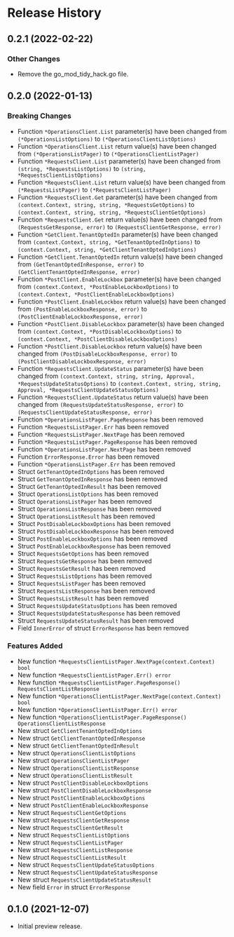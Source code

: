 # Release History

## 0.2.1 (2022-02-22)

### Other Changes

- Remove the go_mod_tidy_hack.go file.

## 0.2.0 (2022-01-13)
### Breaking Changes

- Function `*OperationsClient.List` parameter(s) have been changed from `(*OperationsListOptions)` to `(*OperationsClientListOptions)`
- Function `*OperationsClient.List` return value(s) have been changed from `(*OperationsListPager)` to `(*OperationsClientListPager)`
- Function `*RequestsClient.List` parameter(s) have been changed from `(string, *RequestsListOptions)` to `(string, *RequestsClientListOptions)`
- Function `*RequestsClient.List` return value(s) have been changed from `(*RequestsListPager)` to `(*RequestsClientListPager)`
- Function `*RequestsClient.Get` parameter(s) have been changed from `(context.Context, string, string, *RequestsGetOptions)` to `(context.Context, string, string, *RequestsClientGetOptions)`
- Function `*RequestsClient.Get` return value(s) have been changed from `(RequestsGetResponse, error)` to `(RequestsClientGetResponse, error)`
- Function `*GetClient.TenantOptedIn` parameter(s) have been changed from `(context.Context, string, *GetTenantOptedInOptions)` to `(context.Context, string, *GetClientTenantOptedInOptions)`
- Function `*GetClient.TenantOptedIn` return value(s) have been changed from `(GetTenantOptedInResponse, error)` to `(GetClientTenantOptedInResponse, error)`
- Function `*PostClient.EnableLockbox` parameter(s) have been changed from `(context.Context, *PostEnableLockboxOptions)` to `(context.Context, *PostClientEnableLockboxOptions)`
- Function `*PostClient.EnableLockbox` return value(s) have been changed from `(PostEnableLockboxResponse, error)` to `(PostClientEnableLockboxResponse, error)`
- Function `*PostClient.DisableLockbox` parameter(s) have been changed from `(context.Context, *PostDisableLockboxOptions)` to `(context.Context, *PostClientDisableLockboxOptions)`
- Function `*PostClient.DisableLockbox` return value(s) have been changed from `(PostDisableLockboxResponse, error)` to `(PostClientDisableLockboxResponse, error)`
- Function `*RequestsClient.UpdateStatus` parameter(s) have been changed from `(context.Context, string, string, Approval, *RequestsUpdateStatusOptions)` to `(context.Context, string, string, Approval, *RequestsClientUpdateStatusOptions)`
- Function `*RequestsClient.UpdateStatus` return value(s) have been changed from `(RequestsUpdateStatusResponse, error)` to `(RequestsClientUpdateStatusResponse, error)`
- Function `*OperationsListPager.PageResponse` has been removed
- Function `*RequestsListPager.Err` has been removed
- Function `*RequestsListPager.NextPage` has been removed
- Function `*RequestsListPager.PageResponse` has been removed
- Function `*OperationsListPager.NextPage` has been removed
- Function `ErrorResponse.Error` has been removed
- Function `*OperationsListPager.Err` has been removed
- Struct `GetTenantOptedInOptions` has been removed
- Struct `GetTenantOptedInResponse` has been removed
- Struct `GetTenantOptedInResult` has been removed
- Struct `OperationsListOptions` has been removed
- Struct `OperationsListPager` has been removed
- Struct `OperationsListResponse` has been removed
- Struct `OperationsListResult` has been removed
- Struct `PostDisableLockboxOptions` has been removed
- Struct `PostDisableLockboxResponse` has been removed
- Struct `PostEnableLockboxOptions` has been removed
- Struct `PostEnableLockboxResponse` has been removed
- Struct `RequestsGetOptions` has been removed
- Struct `RequestsGetResponse` has been removed
- Struct `RequestsGetResult` has been removed
- Struct `RequestsListOptions` has been removed
- Struct `RequestsListPager` has been removed
- Struct `RequestsListResponse` has been removed
- Struct `RequestsListResult` has been removed
- Struct `RequestsUpdateStatusOptions` has been removed
- Struct `RequestsUpdateStatusResponse` has been removed
- Struct `RequestsUpdateStatusResult` has been removed
- Field `InnerError` of struct `ErrorResponse` has been removed

### Features Added

- New function `*RequestsClientListPager.NextPage(context.Context) bool`
- New function `*RequestsClientListPager.Err() error`
- New function `*RequestsClientListPager.PageResponse() RequestsClientListResponse`
- New function `*OperationsClientListPager.NextPage(context.Context) bool`
- New function `*OperationsClientListPager.Err() error`
- New function `*OperationsClientListPager.PageResponse() OperationsClientListResponse`
- New struct `GetClientTenantOptedInOptions`
- New struct `GetClientTenantOptedInResponse`
- New struct `GetClientTenantOptedInResult`
- New struct `OperationsClientListOptions`
- New struct `OperationsClientListPager`
- New struct `OperationsClientListResponse`
- New struct `OperationsClientListResult`
- New struct `PostClientDisableLockboxOptions`
- New struct `PostClientDisableLockboxResponse`
- New struct `PostClientEnableLockboxOptions`
- New struct `PostClientEnableLockboxResponse`
- New struct `RequestsClientGetOptions`
- New struct `RequestsClientGetResponse`
- New struct `RequestsClientGetResult`
- New struct `RequestsClientListOptions`
- New struct `RequestsClientListPager`
- New struct `RequestsClientListResponse`
- New struct `RequestsClientListResult`
- New struct `RequestsClientUpdateStatusOptions`
- New struct `RequestsClientUpdateStatusResponse`
- New struct `RequestsClientUpdateStatusResult`
- New field `Error` in struct `ErrorResponse`


## 0.1.0 (2021-12-07)

- Initial preview release.
